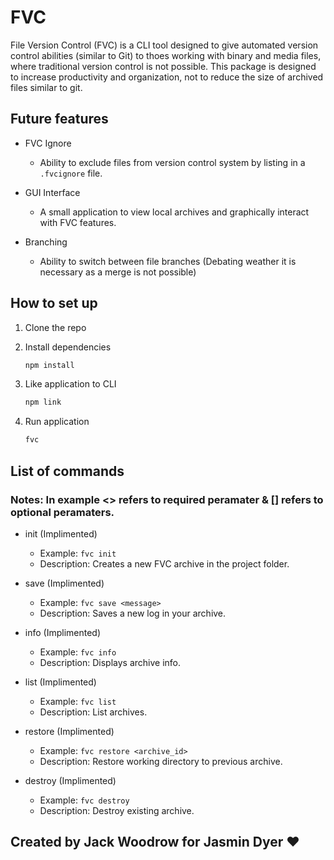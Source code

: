 # FVC

File Version Control (FVC) is a CLI tool designed to give automated version control abilities (similar to Git) to thoes working with binary and media files, where traditional version control is not possible. This package is designed to increase productivity and organization, not to reduce the size of archived files similar to git.

## Future features

* FVC Ignore
  * Ability to exclude files from version control system by listing in a ```.fvcignore``` file.

* GUI Interface
  * A small application to view local archives and graphically interact with FVC features.

* Branching
  * Ability to switch between file branches (Debating weather it is necessary as a merge is not possible)

## How to set up

1. Clone the repo

2. Install dependencies

    ```bash
    npm install
    ```

3. Like application to CLI

    ```bash
    npm link
    ```

4. Run application

    ```bash
    fvc
    ```

## List of commands

### Notes: In example <> refers to required peramater & [] refers to optional peramaters.

* init (Implimented)
  * Example: ```fvc init```
  * Description: Creates a new FVC archive in the project folder.

* save (Implimented)
  * Example: ```fvc save <message>```
  * Description: Saves a new log in your archive.

* info (Implimented)
  * Example: ```fvc info```
  * Description: Displays archive info.

* list (Implimented)
  * Example: ```fvc list```
  * Description: List archives.

* restore (Implimented)
  * Example: ```fvc restore <archive_id>```
  * Description: Restore working directory to previous archive.

* destroy (Implimented)
  * Example: ```fvc destroy```
  * Description: Destroy existing archive.

## Created by Jack Woodrow for Jasmin Dyer ❤
